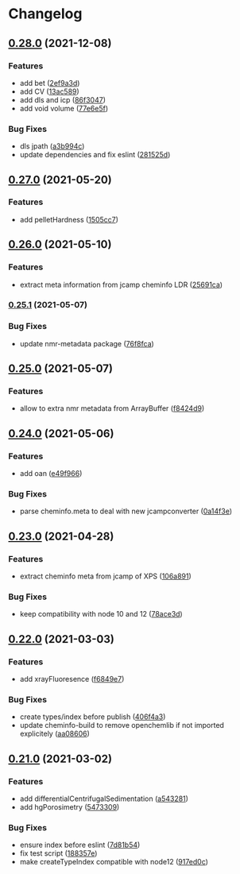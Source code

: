 # Changelog

## [0.28.0](https://www.github.com/cheminfo/eln-plugin/compare/v0.27.0...v0.28.0) (2021-12-08)


### Features

* add bet ([2ef9a3d](https://www.github.com/cheminfo/eln-plugin/commit/2ef9a3db692bb306c81797b22d00e0c390426504))
* add CV ([13ac589](https://www.github.com/cheminfo/eln-plugin/commit/13ac5895ea1b9943f9d582010a402c1d8dfcf875))
* add dls and icp ([86f3047](https://www.github.com/cheminfo/eln-plugin/commit/86f3047bbce3091dfbf79c8a487e8269025d6849))
* add void volume ([77e6e5f](https://www.github.com/cheminfo/eln-plugin/commit/77e6e5f3797e302a56db34b9b759dc0aa93a342f))


### Bug Fixes

* dls jpath ([a3b994c](https://www.github.com/cheminfo/eln-plugin/commit/a3b994ccb747db9bd73f0bb04dbcbf2e74302897))
* update dependencies and fix eslint ([281525d](https://www.github.com/cheminfo/eln-plugin/commit/281525dcbf4edce60447e7de73a14f0b35d852aa))

## [0.27.0](https://www.github.com/cheminfo/eln-plugin/compare/v0.26.0...v0.27.0) (2021-05-20)


### Features

* add pelletHardness ([1505cc7](https://www.github.com/cheminfo/eln-plugin/commit/1505cc783d47827ca4473d8af58bae3a5cad87d5))

## [0.26.0](https://www.github.com/cheminfo/eln-plugin/compare/v0.25.1...v0.26.0) (2021-05-10)


### Features

* extract meta information from jcamp cheminfo LDR ([25691ca](https://www.github.com/cheminfo/eln-plugin/commit/25691ca65915db773f28d69900622f2338bc4c5d))

### [0.25.1](https://www.github.com/cheminfo/eln-plugin/compare/v0.25.0...v0.25.1) (2021-05-07)


### Bug Fixes

* update nmr-metadata package ([76f8fca](https://www.github.com/cheminfo/eln-plugin/commit/76f8fcae0c4114fff71be7feadfd54d0e4646451))

## [0.25.0](https://www.github.com/cheminfo/eln-plugin/compare/v0.24.0...v0.25.0) (2021-05-07)


### Features

* allow to extra nmr metadata from ArrayBuffer ([f8424d9](https://www.github.com/cheminfo/eln-plugin/commit/f8424d94c42a35893a7267c02b5fa36d7f1f267f))

## [0.24.0](https://www.github.com/cheminfo/eln-plugin/compare/v0.23.0...v0.24.0) (2021-05-06)


### Features

* add oan ([e49f966](https://www.github.com/cheminfo/eln-plugin/commit/e49f96612c61800145d9bfb88a29c4f2e7c1b933))


### Bug Fixes

* parse cheminfo.meta to deal with new jcampconverter ([0a14f3e](https://www.github.com/cheminfo/eln-plugin/commit/0a14f3e3b7639d3b12cbd27a24b0ae44e21df957))

## [0.23.0](https://www.github.com/cheminfo/eln-plugin/compare/v0.22.0...v0.23.0) (2021-04-28)


### Features

* extract cheminfo meta from jcamp of XPS ([106a891](https://www.github.com/cheminfo/eln-plugin/commit/106a89187829ce9a850c6166db984eb3fbd02ffd))


### Bug Fixes

* keep compatibility with node 10 and 12 ([78ace3d](https://www.github.com/cheminfo/eln-plugin/commit/78ace3d9df43a4c312ebf2500012e69460ab1529))

## [0.22.0](https://www.github.com/cheminfo/eln-plugin/compare/v0.21.0...v0.22.0) (2021-03-03)


### Features

* add xrayFluoresence ([f6849e7](https://www.github.com/cheminfo/eln-plugin/commit/f6849e727295f654f21efa8ea4a49db2e085a11d))


### Bug Fixes

* create types/index before publish ([406f4a3](https://www.github.com/cheminfo/eln-plugin/commit/406f4a3aa0dc3b68b9a8104cd1de16b240fb6fbf))
* update cheminfo-build to remove openchemlib if not imported explicitely ([aa08606](https://www.github.com/cheminfo/eln-plugin/commit/aa086069fd19d84822ce3b81292383bd2f7631bd))

## [0.21.0](https://www.github.com/cheminfo/eln-plugin/compare/v0.20.0...v0.21.0) (2021-03-02)


### Features

* add differentialCentrifugalSedimentation ([a543281](https://www.github.com/cheminfo/eln-plugin/commit/a543281d27a755296b5c2b533c6b5d7cdf3168a7))
* add hgPorosimetry ([5473309](https://www.github.com/cheminfo/eln-plugin/commit/54733094230dea81e80a702de4eeef7b1baba1ec))


### Bug Fixes

* ensure index before eslint ([7d81b54](https://www.github.com/cheminfo/eln-plugin/commit/7d81b54932eaf6eeafd73831ca851cc21ab85abc))
* fix test script ([188357e](https://www.github.com/cheminfo/eln-plugin/commit/188357ef25576d8a00396112da2ac5dfff4c6bca))
* make createTypeIndex compatible with node12 ([917ed0c](https://www.github.com/cheminfo/eln-plugin/commit/917ed0c73497de2d4b776020efe1b5ec343d1b05))
